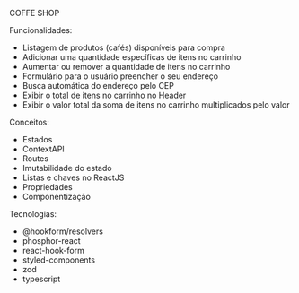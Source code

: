 COFFE SHOP

Funcionalidades:

- Listagem de produtos (cafés) disponíveis para compra
- Adicionar uma quantidade específicas de itens no carrinho
- Aumentar ou remover a quantidade de itens no carrinho
- Formulário para o usuário preencher o seu endereço
- Busca automática do endereço pelo CEP
- Exibir o total de itens no carrinho no Header
- Exibir o valor total da soma de itens no carrinho multiplicados pelo valor

Conceitos:

- Estados
- ContextAPI
- Routes
- Imutabilidade do estado
- Listas e chaves no ReactJS
- Propriedades
- Componentização

Tecnologias:

- @hookform/resolvers
- phosphor-react
- react-hook-form
- styled-components
- zod
- typescript